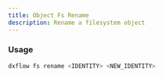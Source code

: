 ```yaml
---
title: Object Fs Rename 
description: Rename a filesystem object
---
```


### Usage

```bash [Terminal]
dxflow fs rename <IDENTITY> <NEW_IDENTITY>
```

